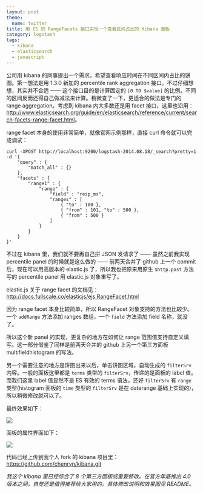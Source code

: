 ```yaml
---
layout: post
theme:
  name: twitter
title: 用 ES 的 RangeFacets 接口实现一个查看区间占比的 Kibana 面板
category: logstash
tags:
  - kibana
  - elasticsearch
  - javascript
---
```


公司用 kibana 的同事提出一个需求，希望查看响应时间在不同区间内占比的饼图。第一想法是用 1.3.0 新加的 percentile rank aggregation 接口。不过仔细想想，其实并不合适 —— 这个接口目的是计算固定的 `[0 TO $value]` 的比例。不同的区间反而还得自己做减法来计算。稍微查了一下，更适合的做法是专门的 range aggregation。考虑到 kibana 内大多数还是用 facet 接口，这里也沿用：<http://www.elasticsearch.org/guide/en/elasticsearch/reference/current/search-facets-range-facet.html>。

range facet 本身的使用非常简单，就像官网示例那样，直接 curl 命令就可以完成调试：

```
curl -XPOST http://localhost:9200/logstash-2014.08.18/_search?pretty=1 -d '{
    "query" : {
        "match_all" : {}
    },
    "facets" : {
        "range1" : {
            "range" : {
                "field" : "resp_ms",
                "ranges" : [
                    { "to" : 100 },
                    { "from" : 101, "to" : 500 },
                    { "from" : 500 }
                ]
            }
        }
    }
}'
```

不过在 kibana 里，我们就不要再自己拼 JSON 发请求了 —— 虽然之前我实现 percentile panel 的时候就是这么做的 —— 前两天合并了 github 上一个 commit 后，现在可以用高版本的 elastic.js 了，所以我也把原来用原生 `$http.post` 方法写的 percentile panel 用 elastic.js 对象重写了。

elastic.js 关于 range facet 的文档见：<http://docs.fullscale.co/elasticjs/ejs.RangeFacet.html>

因为 range facet 本身比较简单，所以 RangeFacet 对象支持的方法也比较少。一个 `addRange` 方法添加 ranges 数组，一个 `field` 方法添加 field 名称，就没了。

所以这个新 panel 的实现，更复杂的地方在如何让 range 范围值支持自定义填写。这一部分借鉴了同样是前两天合并的 github 上另一个第三方面板 multifieldhistogram 的写法。

另一个需要注意的地方是饼图出来以后，单击饼图区域，自动生成的 `filterSrv` 内容。一般的面板这里都是 `terms` 类型的 `filterSrv`，传递的是面板的 label 值。而我们这里 label 值显然不是 ES 有效的 terms 语法，还好 `filterSrv` 有 `range` 类型(histogram 面板的 `time` 类型的 `filterSrv` 是在 daterange 基础上实现的)，所以稍微修改就可以了。

最终效果如下：

![](https://github.com/chenryn/kibana/raw/master/src/img/chenryn_img/range-panel.jpg)

面板的属性界面如下：

![](https://github.com/chenryn/kibana/raw/master/src/img/chenryn_img/range-setting.jpg)

代码已经上传到我个人 fork 的 kibana 项目里：<https://github.com/chenryn/kibana.git>

*我这个 kibana 里已经综合了 8 个第三方面板或重要修改。在官方年底推出 4.0 版本之间，自觉还是值得推荐给大家用的。具体修改说明和效果图见 README。*
